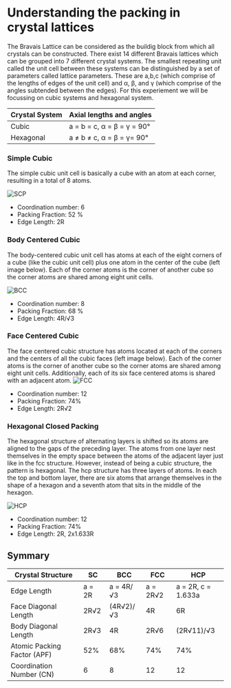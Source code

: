 # Understanding the packing in crystal lattices

The Bravais Lattice can be considered as the buildig block from which all crystals can be constructed. There exist 14 different Bravais lattices which can be grouped into 7 different crystal systems. The smallest repeating unit called the unit cell between these systems can be distinguished by a set of parameters called lattice parameters. These are a,b,c (which comprise of the lengths of edges of the unit cell) and α, β, and γ (which comprise of the angles subtended between the edges). For this experiement we will be focussing on cubic systems and hexagonal system.

| Crystal System  | Axial lengths and angles |
| ------------- | ------------- |
| Cubic  | a = b = c, α = β = γ = 90°  |
| Hexagonal  | a ≠ b ≠ c, α = β = γ= 90°  |

### Simple Cubic
The simple cubic unit cell is basically a cube with an atom at each corner, resulting in a total of 8 atoms.

![SCP]([https://github.com/[username]/[reponame]/blob/[branch]/image.jpg](https://github.com/virtual-labs/exp-diffraction-technique-iiith/blob/testing/experiment/images/SCP.jfif)?raw=true)


* Coordination number: 6
* Packing Fraction: 52 %
* Edge Length: 2R

### Body Centered Cubic 
The body-centered cubic unit cell has atoms at each of the eight corners of a cube (like the cubic unit cell) plus one atom in the center of the cube (left image below). Each of the corner atoms is the corner of another cube so the corner atoms are shared among eight unit cells.


![BCC]([https://github.com/[username]/[reponame]/blob/[branch]/image.jpg](https://github.com/virtual-labs/exp-diffraction-technique-iiith/blob/testing/experiment/images/BCC.jpg)?raw=true)


* Coordination number: 8
* Packing Fraction: 68 %
* Edge Length: 4R/√3

### Face Centered Cubic
The face centered cubic structure has atoms located at each of the corners and the centers of all the cubic faces (left image below). Each of the corner atoms is the corner of another cube so the corner atoms are shared among eight unit cells. Additionally, each of its six face centered atoms is shared with an adjacent atom.
![FCC]([https://github.com/[username]/[reponame]/blob/[branch]/image.jpg](https://github.com/virtual-labs/exp-diffraction-technique-iiith/blob/testing/experiment/images/FCC.jpg)?raw=true)

* Coordination number: 12
* Packing Fraction: 74%
* Edge Length: 2R√2

### Hexagonal Closed Packing
The hexagonal structure of alternating layers is shifted so its atoms are aligned to the gaps of the preceding layer. The atoms from one layer nest themselves in the empty space between the atoms of the adjacent layer just like in the fcc structure. However, instead of being a cubic structure, the pattern is hexagonal. The hcp structure has three layers of atoms. In each the top and bottom layer, there are six atoms that arrange themselves in the shape of a hexagon and a seventh atom that sits in the middle of the hexagon. 

![HCP]([https://github.com/[username]/[reponame]/blob/[branch]/image.jpg](https://github.com/virtual-labs/exp-diffraction-technique-iiith/blob/testing/experiment/images/HCP.jpg)?raw=true)

* Coordination number: 12
* Packing Fraction: 74%
* Edge Length: 2R, 2x1.633R

## Symmary

| Crystal Structure	| SC | 	BCC |	FCC |	HCP |
| ------------- | ------------- | --------| ---------| --------- |
| Edge Length	| a = 2R |	a = 4R/√3 |	a = 2R√2 |	a = 2R, c = 1.633a |
|Face Diagonal Length	 | 2R√2	 | (4R√2)/√3	| 4R	 | 6R |
|Body Diagonal Length	 |2R√3 |	4R |	2R√6 |	(2R√11)/√3 |
| Atomic Packing Factor (APF) | 	52% |	68% |	74%	 | 74% |
| Coordination Number (CN) |	6 | 	8 |	12 |	12 |
